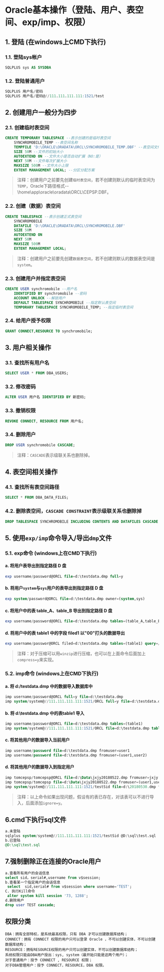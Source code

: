 # Oracle基本操作（登陆、用户、表空间、exp/imp、权限）
## 1. 登陆 (在windows上CMD下执行)
### 1.1. 登陆sys帐户
```sql
SQLPLUS sys AS SYSDBA
```
### 1.2. 登陆普通用户
```sql
SQLPLUS 用户名/密码
SQLPLUS 用户名/密码@//111.111.111.111:1521/test
```
## 2. 创建用户一般分为四步
### 2.1. 创建临时表空间
```sql
CREATE TEMPORARY TABLESPACE --表示创建的是临时表空间
	SYNCHROMOBILE_TEMP --表空间名称
	TEMPFILE 'D:\ORACLE\ORADATA\ORCL\SYNCHROMOBILE_TEMP.DBF' --表空间文件（以下简称“文件”）存放位置
	SIZE 50M --文件的初始大小
	AUTOEXTEND ON --文件大小是否自动扩展（NO:是）
	NEXT 50M --文件每次扩展大小
	MAXSIZE 500M --文件大小上限
	EXTENT MANAGEMENT LOCAL; --分区分配方案
```
>注释：创建用户之前要先创建`临时表空间`，若不创建则默认的临时表空间为`TEMP`，Oracle下路径格式--\home\app\oracle\oradata\ORCL\CEPSP.DBF。
### 2.2. 创建（数据）表空间
```sql
CREATE TABLESPACE --表示创建正式表空间
	SYNCHROMOBILE 
	DATAFILE 'D:\ORACLE\ORADATA\ORCL\SYNCHROMOBILE.DBF' 
	SIZE 50M 
	AUTOEXTEND ON 
	NEXT 50M 
	MAXSIZE 500M 
	EXTENT MANAGEMENT LOCAL;
```
>注释：创建用户之前要先创建`数据表空间`，若不创建则默认的数据表空间是`system`。
### 2.3. 创建用户并指定表空间
```sql
CREATE USER synchromobile --用户名
	IDENTIFIED BY synchromobile --密码
	ACCOUNT UNLOCK --解锁用户
	DEFAULT TABLESPACE SYNCHROMOBILE --指定默认表空间
	TEMPORARY TABLESPACE SYNCHROMOBILE_TEMP; --指定临时表空间
```
### 2.4. 给用户授予权限
```sql
GRANT CONNECT,RESOURCE TO synchromobile;
```
## 3. 用户相关操作
### 3.1. 查找所有用户名
```sql
SELECT USER * FROM DBA_USERS;
```
### 3.2. 修改密码
```sql
ALTER USER 用户名 IDENTIFIED BY 新密码;
```
### 3.3. 撤销权限
```sql
REVOKE CONNECT, RESOURCE FROM 用户名;
```
### 3.4. 删除用户
```sql
DROP USER synchromobile CASCADE;
```
>注释：`CASCADE`表示级联关系也删除掉。
## 4. 表空间相关操作
### 4.1. 查找所有表空间路径
```sql
SELECT * FROM DBA_DATA_FILES;
```
### 4.2. 删除表空间，`CASCADE CONSTRAINT`表示级联关系也删除掉
```sql
DROP TABLESPACE SYNCHROMOBILE INCLUDING CONTENTS AND DATAFILES CASCADE CONSTRAINT;
```
## 5. 使用`exp/imp`命令导入/导出`dmp`文件
### 5.1. exp命令 (windows上在CMD下执行)
#### a. 将用户表导出到指定路径 D 盘
```sql
exp username/password@ORCL file=d:\testdata.dmp full=y
```
#### b. 将用户`system`与`sys`用户的表导出到指定路径 D 盘
```sql
exp system/password@ORCL file=d:\testdata.dmp owner=(system,sys)
```
#### c. 将用户中的表 table_A、table_B 导出到指定路径 D 盘
```sql
exp username/password@ORCL file=d:\testdata.dmp tables=(table_A,table_B)
```
#### d. 将用户中的表 table1 中的字段 filed1 以"00"打头的数据导出
```sql
exp username/passwor@ORCL filed=d:\testdata.dmp tables=(table1) query=/" where filed1 like '00%'/"
```
>注释：对于压缩可以用`winzip`进行压缩，也可以在上面命令后面加上`compress=y`来实现。
### 5.2. imp命令 (windows上在CMD下执行)
#### a. 将 d:/testdata.dmp 中的数据导入数据库中
```sql
imp username/password@ORCL full=y file=d:\testdata.dmp
imp system/system@//111.111.111.111:1521/ORCL full=y file=d:\testdata.dmp
```
#### b. 将 d:\testdata.dmp 中的表table1 导入
```sql
imp username/password@ORCL file=d:\testdata.dmp tables=(table1)
imp system/system@//111.111.111.111:1521/ORCL file=d:\testdata.dmp tables=(table1)
```
#### c. 将其他用户的数据导入当前用户
```sql
imp username/password file=d:\testdata.dmp fromuser=user1
imp username/password file=d:\testdata.dmp fromuser=(user1,user2)
```
#### d. 将其他用户的数据导入到指定用户
```sql
imp tomcepsp/tomcepsp@ORCL file=d:\Data\jxjy20180522.dmp fromuser=jxjy touser=tomcepsp
imp tomcepsp/tomcepsp file=d:\Data\jxjy20180522.dmp fromuser=(user1,user2) touser=(user3,user4)
imp system/system@//111.111.111.111:1521/testSid file=d:\20180530.dmp fromuser=test1 touser=test2
```
>注释：以上命令如果出现问题，假设有的表已存在，对该表可以不进行导入，后面添加`ignore=y`。
## 6.cmd下执行sql文件
```sql
a.未登陆
sqlplus system/system@//111.111.111.111:1521/testSid @D:\sql\test.sql
b.已登陆
@D:\sql\test.sql
```
## 7.强制删除正在连接的Oracle用户
```sql
a.查看所有用户的会话信息
select sid，serial#,username from v$session;
b.查看某一个指定用户的会话信息
 select  sid,serial# from v$session where username='TEST';
C. 执行Kill命令
 alter system kill session '73, 1288';
d.删除用户
drop user TEST cascade;
```
## 权限分类
	DBA：拥有全部特权，是系统最高权限，只有 DBA 才可以创建数据库结构；
	CONNECT：拥有 CONNECT 权限的用户只可以登录 Oracle ，不可以创建实体，不可以创建数据库结构；
	RESOURCE：拥有RESOURCE权限的用户只可以创建实体，不可以创建数据库结构；
	系统权限只能由DBA用户授出：sys, system（最开始只能是这两个用户）；
	对于普通用户：授予 CONNECT , RESOURCE 权限；
	对于DBA管理用户：授予 CONNECT，RESOURCE，DBA 权限。
